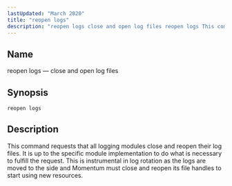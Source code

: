```yaml
---
lastUpdated: "March 2020"
title: "reopen logs"
description: "reopen logs close and open log files reopen logs This command requests that all logging modules close and reopen their log files It is up to the specific module implementation to do what is necessary to fulfill the request This is instrumental in log rotation as the logs are moved..."
---
```


<a name="console_commands.reopen_logs"></a> 
## Name

reopen logs — close and open log files

## Synopsis

`reopen logs`

<a name="idp16246080"></a> 
## Description

This command requests that all logging modules close and reopen their log files. It is up to the specific module implementation to do what is necessary to fulfill the request. This is instrumental in log rotation as the logs are moved to the side and Momentum must close and reopen its file handles to start using new resources.